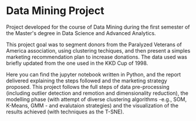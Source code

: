 # Data Mining Project

Project developed for the course of Data Mining during the first semester of the Master's degree in Data Science and Advanced Analytics.

This project goal was to segment donors from the Paralyzed Veterans of America association, using clustering techiques, and then present a simples marketing recommendation plan to increase donations. The data used was briefly updated from the one used in the KKD Cup of 1998. 

Here you can find the jupyter notebook written in Python, and the report delivered explaining the steps followed and the marketing strategy proposed. This project follows the full steps of data pre-processing (including outlier detection and remotion and dimensionality reduction), the modelling phase (with attempt of diverse clustering algorithms -e.g., SOM, K-Means, GMM - and evalutaion strategies) and the visualization of the results achieved (with techniques as the T-SNE).
